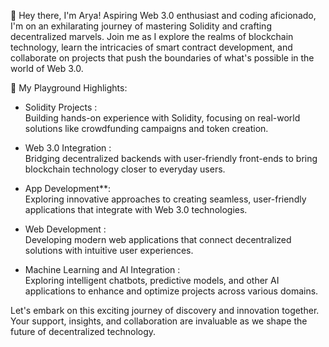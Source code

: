 👋 Hey there, I'm Arya! Aspiring Web 3.0 enthusiast and coding aficionado, I'm on an exhilarating journey of mastering Solidity and crafting decentralized marvels. Join me as I explore the realms of blockchain technology, learn the intricacies of smart contract development, and collaborate on projects that push the boundaries of what's possible in the world of Web 3.0.

🌱 My Playground Highlights:

- Solidity Projects :  
  Building hands-on experience with Solidity, focusing on real-world solutions like crowdfunding campaigns and token creation.

- Web 3.0 Integration :  
  Bridging decentralized backends with user-friendly front-ends to bring blockchain technology closer to everyday users.

- App Development**:  
  Exploring innovative approaches to creating seamless, user-friendly applications that integrate with Web 3.0 technologies.

- Web Development :  
  Developing modern web applications that connect decentralized solutions with intuitive user experiences.

- Machine Learning and AI Integration :  
  Exploring intelligent chatbots, predictive models, and other AI applications to enhance and optimize projects across various domains.


Let's embark on this exciting journey of discovery and innovation together. Your support, insights, and collaboration are invaluable as we shape the future of decentralized technology.
